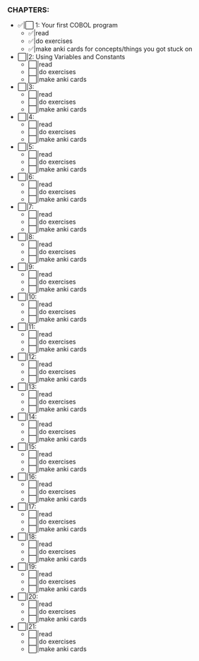 ### CHAPTERS:

- ✅|⬜️ 1: Your first COBOL program
    - ✅|read
    - ✅|do exercises
    - ✅|make anki cards for concepts/things you got stuck on
- ⬜️|2: Using Variables and Constants
    - ⬜️|read
    - ⬜️|do exercises
    - ⬜️|make anki cards
- ⬜️|3:
    - ⬜️|read
    - ⬜️|do exercises
    - ⬜️|make anki cards
- ⬜️|4:
    - ⬜️|read
    - ⬜️|do exercises
    - ⬜️|make anki cards
- ⬜️|5:
    - ⬜️|read
    - ⬜️|do exercises
    - ⬜️|make anki cards
- ⬜️|6:
    - ⬜️|read
    - ⬜️|do exercises
    - ⬜️|make anki cards
- ⬜️|7:
    - ⬜️|read
    - ⬜️|do exercises
    - ⬜️|make anki cards
- ⬜️|8:
    - ⬜️|read
    - ⬜️|do exercises
    - ⬜️|make anki cards
- ⬜️|9:
    - ⬜️|read
    - ⬜️|do exercises
    - ⬜️|make anki cards
- ⬜️|10:
    - ⬜️|read
    - ⬜️|do exercises
    - ⬜️|make anki cards
- ⬜️|11:
    - ⬜️|read
    - ⬜️|do exercises
    - ⬜️|make anki cards
- ⬜️|12:
    - ⬜️|read
    - ⬜️|do exercises
    - ⬜️|make anki cards
- ⬜️|13:
    - ⬜️|read
    - ⬜️|do exercises
    - ⬜️|make anki cards
- ⬜️|14:
    - ⬜️|read
    - ⬜️|do exercises
    - ⬜️|make anki cards
- ⬜️|15:
    - ⬜️|read
    - ⬜️|do exercises
    - ⬜️|make anki cards
- ⬜️|16:
    - ⬜️|read
    - ⬜️|do exercises
    - ⬜️|make anki cards
- ⬜️|17:
    - ⬜️|read
    - ⬜️|do exercises
    - ⬜️|make anki cards
- ⬜️|18:
    - ⬜️|read
    - ⬜️|do exercises
    - ⬜️|make anki cards
- ⬜️|19:
    - ⬜️|read
    - ⬜️|do exercises
    - ⬜️|make anki cards
- ⬜️|20:
    - ⬜️|read
    - ⬜️|do exercises
    - ⬜️|make anki cards
- ⬜️|21:
    - ⬜️|read
    - ⬜️|do exercises
    - ⬜️|make anki cards
